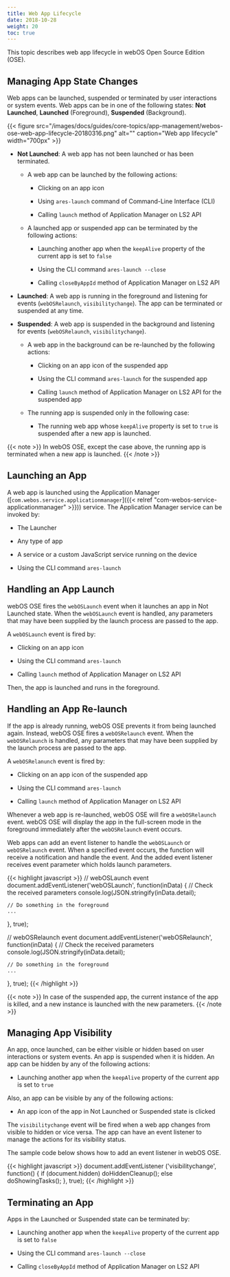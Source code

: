 ```yaml
---
title: Web App Lifecycle
date: 2018-10-28
weight: 20
toc: true
---
```


This topic describes web app lifecycle in webOS Open Source Edition (OSE).

## Managing App State Changes

Web apps can be launched, suspended or terminated by user interactions or system events. Web apps can be in one of the following states: **Not Launched**, **Launched** (Foreground), **Suspended** (Background).

 {{< figure src="/images/docs/guides/core-topics/app-management/webos-ose-web-app-lifecycle-20180316.png" alt="" caption="Web app lifecycle" width="700px" >}}

  - **Not Launched**: A web app has not been launched or has been terminated.

      - A web app can be launched by the following actions:

          - Clicking on an app icon

          - Using `ares-launch` command of Command-Line Interface (CLI)

          - Calling `launch` method of Application Manager on LS2 API

      - A launched app or suspended app can be terminated by the following actions:

          - Launching another app when the `keepAlive` property of the current app is set to `false`

          - Using the CLI command `ares-launch --close`

          - Calling `closeByAppId` method of Application Manager on LS2 API

  - **Launched**: A web app is running in the foreground and listening for events (`webOSRelaunch`, `visibilitychange`). The app can be terminated or suspended at any time.

  - **Suspended**: A web app is suspended in the background and listening for events (`webOSRelaunch`, `visibilitychange`).

      - A web app in the background can be re-launched by the following actions:

          - Clicking on an app icon of the suspended app

          - Using the CLI command `ares-launch` for the suspended app

          - Calling `launch` method of Application Manager on LS2 API for the suspended app

      - The running app is suspended only in the following case:

          - The running web app whose `keepAlive` property is set to `true` is suspended after a new app is launched.

{{< note >}}
In webOS OSE, except the case above, the running app is terminated when a new app is launched.
{{< /note >}}

## Launching an App

A web app is launched using the Application Manager ([`com.webos.service.applicationmanager`]({{< relref "com-webos-service-applicationmanager" >}})) service. The Application Manager service can be invoked by:

  - The Launcher

  - Any type of app

  - A service or a custom JavaScript service running on the device

  - Using the CLI command `ares-launch`

## Handling an App Launch

webOS OSE fires the `webOSLaunch` event when it launches an app in Not Launched state. When the `webOSLaunch` event is handled, any parameters that may have been supplied by the launch process are passed to the app.

A `webOSLaunch` event is fired by:

  - Clicking on an app icon

  - Using the CLI command `ares-launch`

  - Calling `launch` method of Application Manager on LS2 API

Then, the app is launched and runs in the foreground.

## Handling an App Re-launch

If the app is already running, webOS OSE prevents it from being launched again. Instead, webOS OSE fires a `webOSRelaunch` event. When the `webOSRelaunch` is handled, any parameters that may have been supplied by the launch process are passed to the app.

A `webOSRelanunch` event is fired by:

  - Clicking on an app icon of the suspended app

  - Using the CLI command `ares-launch`

  - Calling `launch` method of Application Manager on LS2 API

Whenever a web app is re-launched, webOS OSE will fire a `webOSRelaunch` event. webOS OSE will display the app in the full-screen mode in the foreground immediately after the `webOSRelaunch` event occurs.

Web apps can add an event listener to handle the `webOSLaunch` or `webOSRelaunch` event. When a specified event occurs, the function will receive a notification and handle the event. And the added event listener receives event parameter which holds launch parameters.

{{< highlight javascript >}}
// webOSLaunch event
document.addEventListener('webOSLaunch', function(inData) {
    // Check the received parameters
    console.log(JSON.stringify(inData.detail);

    // Do something in the foreground
    ...
}, true);

// webOSRelaunch event
document.addEventListener('webOSRelaunch', function(inData) {
    // Check the received parameters
    console.log(JSON.stringify(inData.detail);

    // Do something in the foreground
    ...
}, true);
{{< /highlight >}}

{{< note >}}
In case of the suspended app, the current instance of the app is killed, and a new instance is launched with the new parameters.
{{< /note >}}

## Managing App Visibility

An app, once launched, can be either visible or hidden based on user interactions or system events. An app is suspended when it is hidden. An app can be hidden by any of the following actions:

  - Launching another app when the `keepAlive` property of the current app is set to `true`

Also, an app can be visible by any of the following actions:

  - An app icon of the app in Not Launched or Suspended state is clicked

The `visibilitychange` event will be fired when a web app changes from visible to hidden or vice versa. The app can have an event listener to manage the actions for its visibility status.

The sample code below shows how to add an event listener in webOS OSE.

{{< highlight javascript >}}
document.addEventListener ('visibilitychange', function() {
    if (document.hidden)
       doHiddenCleanup();
    else
        doShowingTasks();
}, true);
{{< /highlight >}}

## Terminating an App

Apps in the Launched or Suspended state can be terminated by:

  - Launching another app when the `keepAlive` property of the current app is set to `false`

  - Using the CLI command `ares-launch --close`

  - Calling `closeByAppId` method of Application Manager on LS2 API
